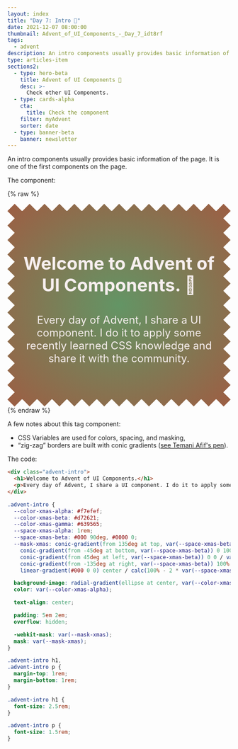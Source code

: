 ```yaml
---
layout: index
title: "Day 7: Intro 💬"
date: 2021-12-07 08:00:00
thumbnail: Advent_of_UI_Components_-_Day_7_idt8rf
tags:
  - advent
description: An intro components usually provides basic information of the page. It is one of the first components on the page.
type: articles-item
sections2:
  - type: hero-beta
    title: Advent of UI Components 🎄
    desc: >-
      Check other UI Components.
  - type: cards-alpha
    cta:
      title: Check the component
    filter: myAdvent
    sorter: date
  - type: banner-beta
    banner: newsletter
---
```


An intro components usually provides basic information of the page. It is one of the first components on the page.

The component:

{% raw %}
<div class="advent-intro">
  <h1>Welcome to Advent of UI Components. 🎄</h1>
  <p>Every day of Advent, I share a UI component. I do it to apply some recently learned CSS knowledge and share it with the community.</p>
</div>
<style>
.advent-intro {
  --color-xmas-alpha: #f7efef;
  --color-xmas-beta: #d72621;
  --color-xmas-gamma: #639565;
  --space-xmas-alpha: 1rem;
  --space-xmas-beta: #000 90deg, #0000 0;
  --mask-xmas: conic-gradient(from 135deg at top, var(--space-xmas-beta)) 0 0 / calc(2 * var(--space-xmas-alpha)) var(--space-xmas-alpha) space no-repeat,
    conic-gradient(from -45deg at bottom, var(--space-xmas-beta)) 0 100% / calc(2 * var(--space-xmas-alpha)) var(--space-xmas-alpha) space no-repeat,
    conic-gradient(from 45deg at left, var(--space-xmas-beta)) 0 0 / var(--space-xmas-alpha) calc(2 * var(--space-xmas-alpha)) no-repeat space,
    conic-gradient(from -135deg at right, var(--space-xmas-beta)) 100% 0 / var(--space-xmas-alpha) calc(2 * var(--space-xmas-alpha)) no-repeat space,
    linear-gradient(#000 0 0) center / calc(100% - 2 * var(--space-xmas-alpha)) calc(100% - 2 * var(--space-xmas-alpha)) no-repeat;
  background-image: radial-gradient(ellipse at center, var(--color-xmas-gamma), var(--color-xmas-beta) 200%);
  color: var(--color-xmas-alpha);
  text-align: center;
  padding: 5em 2em;
  -webkit-mask: var(--mask-xmas);
  mask: var(--mask-xmas);
  overflow: hidden;
}
.advent-intro h1,
.advent-intro p {
  margin-top: 1em;
  margin-bottom: 1em;
}
.advent-intro h1 {
  font-size: 2.5rem;
}
.advent-intro p {
  font-size: 1.5rem;
}
</style>
{% endraw %}

A few notes about this tag component:

- CSS Variables are used for colors, spacing, and masking,
- “zig-zag” borders are built with conic gradients ([see Temani Afif's pen](https://codepen.io/t_afif/pen/LYzVvYW)).

The code:

```html
<div class="advent-intro">
  <h1>Welcome to Advent of UI Components.</h1>
  <p>Every day of Advent, I share a UI component. I do it to apply some recently learned CSS knowledge and share it with the community.</p>
</div>
```

```css
.advent-intro {
  --color-xmas-alpha: #f7efef;
  --color-xmas-beta: #d72621;
  --color-xmas-gamma: #639565;
  --space-xmas-alpha: 1rem;
  --space-xmas-beta: #000 90deg, #0000 0;
  --mask-xmas: conic-gradient(from 135deg at top, var(--space-xmas-beta)) 0 0 / calc(2 * var(--space-xmas-alpha)) var(--space-xmas-alpha) space no-repeat,
    conic-gradient(from -45deg at bottom, var(--space-xmas-beta)) 0 100% / calc(2 * var(--space-xmas-alpha)) var(--space-xmas-alpha) space no-repeat,
    conic-gradient(from 45deg at left, var(--space-xmas-beta)) 0 0 / var(--space-xmas-alpha) calc(2 * var(--space-xmas-alpha)) no-repeat space,
    conic-gradient(from -135deg at right, var(--space-xmas-beta)) 100% 0 / var(--space-xmas-alpha) calc(2 * var(--space-xmas-alpha)) no-repeat space,
    linear-gradient(#000 0 0) center / calc(100% - 2 * var(--space-xmas-alpha)) calc(100% - 2 * var(--space-xmas-alpha)) no-repeat;

  background-image: radial-gradient(ellipse at center, var(--color-xmas-gamma), var(--color-xmas-beta) 200%);
  color: var(--color-xmas-alpha);

  text-align: center;

  padding: 5em 2em;
  overflow: hidden;

  -webkit-mask: var(--mask-xmas);
  mask: var(--mask-xmas);
}

.advent-intro h1,
.advent-intro p {
  margin-top: 1rem;
  margin-bottom: 1rem;
}

.advent-intro h1 {
  font-size: 2.5rem;
}

.advent-intro p {
  font-size: 1.5rem;
}
```
